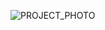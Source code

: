 ![PROJECT_PHOTO](https://https://github.com/adm503/images/blob/main/NixieClock/COVID%202019%20V2/1.jpg)<br>
